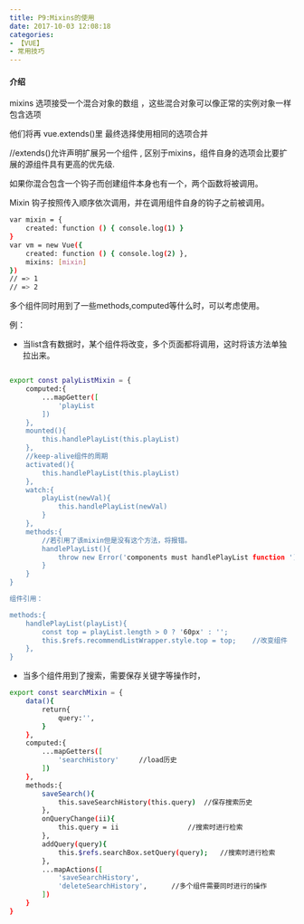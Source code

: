 ```yaml
---
title: P9:Mixins的使用
date: 2017-10-03 12:08:18
categories:
- 【VUE】
- 常用技巧
---
```



#### 介绍

mixins 选项接受一个混合对象的数组 ，这些混合对象可以像正常的实例对象一样包含选项

<!--more-->

他们将再 vue.extends()里 最终选择使用相同的选项合并

//extends()允许声明扩展另一个组件 , 区别于mixins，组件自身的选项会比要扩展的源组件具有更高的优先级.

如果你混合包含一个钩子而创建组件本身也有一个，两个函数将被调用。

Mixin 钩子按照传入顺序依次调用，并在调用组件自身的钩子之前被调用。

```bash
var mixin = {
    created: function () { console.log(1) }
}
var vm = new Vue({
    created: function () { console.log(2) },
    mixins: [mixin]
})
// => 1
// => 2

```

多个组件同时用到了一些methods,computed等什么时，可以考虑使用。

例：

+ 当list含有数据时，某个组件将改变，多个页面都将调用，这时将该方法单独拉出来。

```bash

export const palyListMixin = {
    computed:{
        ...mapGetter([
            'playList
        ])
    },
    mounted(){
        this.handlePlayList(this.playList)
    },
    //keep-alive组件的周期
    activated(){
        this.handlePlayList(this.playList)
    },
    watch:{
        playList(newVal){
            this.handlePlayList(newVal)
        }
    },
    methods:{
        //若引用了该mixin但是没有这个方法，将报错。
        handlePlayList(){
            throw new Error('components must handlePlayList function ')
        }
    }
}

组件引用：

methods:{
    handlePlayList(playList){
        const top = playList.length > 0 ? '60px' : '';
        this.$refs.recommendListWrapper.style.top = top;    //改变组件
    },
}

```

+ 当多个组件用到了搜索，需要保存关键字等操作时，

```bash
export const searchMixin = {
    data(){
        return{
            query:'',
        }
    },
    computed:{
        ...mapGetters([
            'searchHistory'     //load历史
        ])
    },
    methods:{
        saveSearch(){
            this.saveSearchHistory(this.query)  //保存搜索历史
        },
        onQueryChange(ii){
            this.query = ii                 //搜索时进行检索
        },
        addQuery(query){
            this.$refs.searchBox.setQuery(query);   //搜索时进行检索
        },
        ...mapActions([
            'saveSearchHistory',
            'deleteSearchHistory',      //多个组件需要同时进行的操作
        ])
    }
}

```




